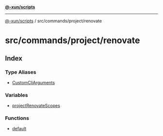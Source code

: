 [**@-xun/scripts**](../../../../README.md)

***

[@-xun/scripts](../../../../README.md) / src/commands/project/renovate

# src/commands/project/renovate

## Index

### Type Aliases

- [CustomCliArguments](type-aliases/CustomCliArguments.md)

### Variables

- [projectRenovateScopes](variables/projectRenovateScopes.md)

### Functions

- [default](functions/default.md)
